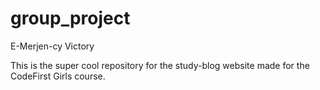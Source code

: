 # group_project
 E-Merjen-cy Victory

This is the super cool repository for the study-blog website made for the CodeFirst Girls course.
